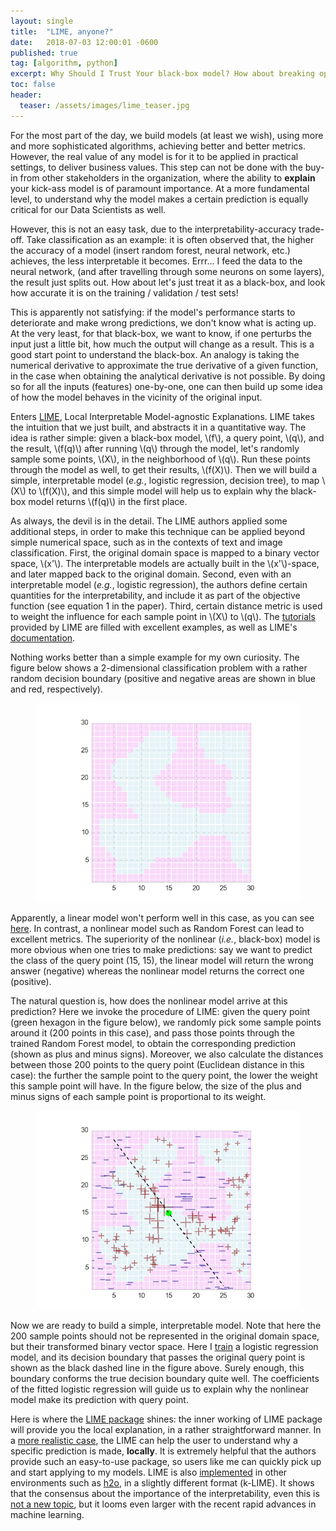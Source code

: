 ```yaml
---
layout: single
title:  "LIME, anyone?"
date:   2018-07-03 12:00:01 -0600
published: true
tag: [algorithm, python]
excerpt: Why Should I Trust Your black-box model? How about breaking open the black-box model, at least locally.
toc: false
header:
  teaser: /assets/images/lime_teaser.jpg
---
```


For the most part of the day, we build models (at least we wish), using more and more sophisticated algorithms, achieving better and better metrics. However, the real value of any model is for it to be applied in practical settings, to deliver business values. This step can not be done with the buy-in from other stakeholders in the organization, where the ability to **explain** your kick-ass model is of paramount importance. At a more fundamental level, to understand why the model makes a certain prediction is equally critical for our Data Scientists as well.

However, this is not an easy task, due to the interpretability-accuracy trade-off. Take classification as an example: it is often observed that, the higher the accuracy of a model (insert random forest, neural network, etc.) achieves, the less interpretable it becomes. Errr... I feed the data to the neural network, (and after travelling through some neurons on some layers), the result just splits out. How about let's just treat it as a black-box, and look how accurate it is on the training / validation / test sets!

This is apparently not satisfying: if the model's performance starts to deteriorate and make wrong predictions, we don't know what is acting up. At the very least, for that black-box, we want to know, if one perturbs the input just a little bit, how much the output will change as a result. This is a good start point to understand the black-box. An analogy is taking the numerical derivative to approximate the true derivative of a given function, in the case when obtaining the analytical derivative is not possible. By doing so for all the inputs (features) one-by-one, one can then build up some idea of how the model behaves in the vicinity of the original input. 

Enters [LIME](https://arxiv.org/pdf/1602.04938.pdf), Local Interpretable Model-agnostic Explanations. LIME takes the intuition that we just built, and abstracts it in a quantitative way. The idea is rather simple: given a black-box model, \\(f\\), a query point, \\(q\\), and the result, \\(f(q)\\) after running \\(q\\) through the model, let's randomly sample some points, \\(X\\),  in the neighborhood of \\(q\\). Run these points through the model as well, to get their results, \\(f(X)\\). Then we will build a simple, interpretable model (*e.g.*, logistic regression, decision tree), to map \\(X\\) to \\(f(X)\\), and this simple model will help us to explain why the black-box model returns \\(f(q)\\) in the first place.

As always, the devil is in the detail. The LIME authors applied some additional steps, in order to make this technique can be applied beyond simple numerical space, such as in the contexts of text and image classification. First, the original domain space is mapped to a binary vector  space, \\(x'\\). The interpretable models are actually built in the \\(x'\\)-space, and later mapped back to the original domain. Second, even with an interpretable model (*e.g.*, logistic regression), the authors define certain quantities for the interpretability, and include it as part of the objective function (see equation 1 in the paper). Third, certain distance metric is used to weight the influence for each sample point in \\(X\\) to \\(q\\). The [tutorials](https://github.com/marcotcr/lime) provided by LIME are filled with excellent examples, as well as LIME's [documentation](https://lime-ml.readthedocs.io/en/latest/index.html).

Nothing works better than a simple example for my own curiosity. The figure below shows a 2-dimensional classification problem with a rather random decision boundary (positive and negative areas are shown in blue and red, respectively). 

<figure>
<a href="/assets/images/lime_domain.jpg"><img src="/assets/images/lime_domain.png"></a>
</figure> 

Apparently, a linear model won't perform well in this case, as you can see [here](http://nbviewer.jupyter.org/github/changyaochen/changyaochen.github.io/blob/master/assets/notebooks/lime.ipynb#fitting). In contrast, a nonlinear model such as Random Forest can lead to excellent metrics. The superiority of the nonlinear (*i.e.*, black-box) model is more obvious when one tries to make predictions: say we want to predict the class of the query point (15, 15), the linear model will return the wrong answer (negative) whereas the nonlinear model returns the correct one (positive). 

The natural question is, how does the nonlinear model arrive at this prediction? Here we invoke the procedure of LIME: given the query point (green hexagon in the figure below), we randomly pick some sample points around it (200 points in this case), and pass those points through the trained Random Forest model, to obtain the corresponding prediction (shown as plus and minus signs). Moreover, we also calculate the distances between those 200 points to the query point (Euclidean distance in this case): the further the sample point to the query point, the lower the weight this sample point will have. In the figure below, the size of the plus and minus signs of each sample point is proportional to its weight.  

<figure>
<a href="/assets/images/lime_domain_w_neighbors.jpg"><img src="/assets/images/lime_domain_w_neighbors.png"></a>
</figure> 

Now we are ready to build a simple, interpretable model. Note that here the 200 sample points should not be represented in the original domain space, but their transformed binary vector space. Here I [train](http://nbviewer.jupyter.org/github/changyaochen/changyaochen.github.io/blob/master/assets/notebooks/lime.ipynb#lime_model) a logistic regression model, and its decision boundary that passes the original query point is shown as the black dashed line in the figure above. Surely enough, this boundary conforms the true decision boundary quite well. The coefficients of the fitted logistic regression will guide us to explain why the nonlinear model make its prediction with query point.

Here is where the [LIME package](http://nbviewer.jupyter.org/github/changyaochen/changyaochen.github.io/blob/master/assets/notebooks/lime.ipynb#lime) shines: the inner working of LIME package will provide you the local explanation, in a rather straightforward manner. In a [more realistic case](http://nbviewer.jupyter.org/github/changyaochen/changyaochen.github.io/blob/master/assets/notebooks/lime.ipynb#real_data), the LIME can help the user to understand why a specific prediction is made, **locally**. It is extremely helpful that the authors provide such an easy-to-use package, so users like me can quickly pick up and start applying to my models. LIME is also [implemented](http://h2o-release.s3.amazonaws.com/h2o/master/3867/docs-website/h2o-py/docs/_modules/h2o/estimators/klime.html) in other environments such as [h2o](https://www.h2o.ai/), in a slightly different format (k-LIME). It shows that the consensus about the importance of the interpretability, even this is [not a new topic](http://groups.csail.mit.edu/medg/people/psz/Licklider.html), but it looms even larger with the recent rapid advances in machine learning.